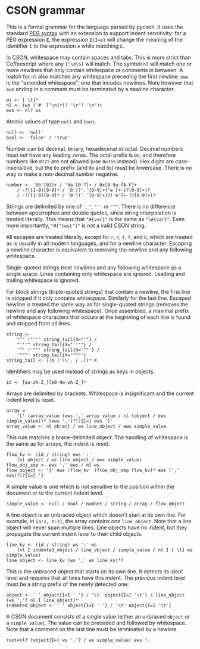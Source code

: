 # CSON grammar

This is a formal grammar for the language parsed by pycson.
It uses the standard [PEG syntax][1] with an extension
to support indent sensitivity: for a PEG expression `E`,
the expression `E{I=e}` will change the meaning of the identifier `I`
to the expression `e` while matching `E`.

In CSON, whitespace may contain spaces and tabs. This is more strict than
Coffeescript where any `[^\n\S]` will match.
The symbol `nl` will match one or more newlines that only contain whitespace
or comments in between. A match for `nl` also matches any whitespace preceding the first
newline. `ews` is the "extended whitespace", one that incudes newlines.
Note however that `ews` ending in a comment must be terminated by a newline character.

    ws <- [ \t]*
    nl <- (ws ('#' [^\n]*)? '\r'? '\n')+
    ews <- nl? ws

Atomic values of type `null` and `bool`.

    null <- 'null'
    bool <- 'false' / 'true'

Number can be decimal, binary, hexadecimal or octal. Decimal numbers
must not have any leading zeros. The octal prefix is `0o`, and therefore
numbers like `0775` are not allowed (use `0o755` instead).
Hex digits are case-insensitive, but the `0x` prefix (and `0o` and `0b`)
must be lowercase. There is no way to make a non-decimal number negative.

    number <- '0b'[01]+ / '0o'[0-7]+ / 0x[0-9a-fA-F]+
        / -?([1-9][0-9]* / '0')?'.'[0-9]+('e'[+-]?[0-9]+)?
        / -?([1-9][0-9]* / '0')('.'[0-9]+)?('e'[+-]?[0-9]+)?

Strings are delimited by one of `'`, `"`, `'''` or `"""`. There is no
difference between apostrophes and double quotes, since string interpolation
is treated literally. This means that `"#{var}"` is the same as `"\#{var}"`.
Even more importantly, `"#{"test"}"` is not a valid CSON string.

All escapes are treated literally, except for `r`, `n`, `t`, `f`, and `b`, which are
treated as is usually in all modern languages, and for a newline character.
Escaping a newline character is equivalent to removing the newline and any following
whitespace.

Single-quoted strings treat newlines and any following whitespace as a single space.
Lines containing only whitespace are ignored. Leading and trailing whitespace is ignored.

For block strings (triple-quoted strings) that contain a newline, the first line is stripped
if it only contains whitespace. Similarly for the last line. Escaped newline is treated the
same way as for single-quoted strings (removes the newline and any following whitespace).
Once assembled, a maximal prefix of whitespace characters that occurs at the beginning
of each line is found and stripped from all lines.

    string <-
        "'" !"''" string_tail{X="'"} /
        "'''" string_tail{X="'''"} /
        '"' !'""' string_tail{X='""'} /
        '"""' string_tail{X='"""'}
    string_tail <- (!X ('\\'. / .))* X

Identifiers may be used instead of strings as keys in objects.

    id <- [$a-zA-Z_][$0-9a-zA-Z_]*

Arrays are delimited by brackets. Whitespace is insignificant and the current indent level is reset.

    array <-
        '[' (array_value (ews ',' array_value / nl (object / ews simple_value))* (ews ',')?)?{I=} ews ']'
    array_value <- nl object / ws line_object / ews simple_value

This rule matches a brace-delimited object. The handling of whitespace is the same
as for arrays, the indent is reset.

    flow_kv <- (id / string) ews ':'
        (nl object / ws line_object / ews simple_value)
    flow_obj_sep <- ews ',' ews / nl ws
    flow_object <- '{' ews (flow_kv  (flow_obj_sep flow_kv)* ews (',' ews)?)?{I=} '}'

A simple value is one which is not sensitive to the position within the document
or to the current indent level.

    simple_value <- null / bool / number / string / array / flow_object

A line object is an unbraced object which doesn't start at its own line.
For example, in `[a:1, b:2]`, the array contains one `line_object`.
Note that a line object will never span multiple lines.
Line objects have no indent, but they propagate the current indent level to their
child objects.

    line_kv <- (id / string) ws ':' ws
        (nl I indented_object / line_object / simple_value / nl I [ \t] ws simple_value)
    line_object <- line_kv (ws ',' ws line_kv)*?

This is the unbraced object that starts on its own line. It detects its ident level
and requires that all lines have this indent. The previous indent level must be
a string prefix of the newly detected one.

    object <- ' ' object{I=I ' '} / '\t' object{I=I '\t'} / line_object (ws ','? nl I line_object)*
    indented_object <- ' ' object{I=I ' '} / '\t' object{I=I '\t'}

A CSON document consists of a single value (either an unbraced `object` or a `simple_value`).
The value can be preceded and followed by whitespace. Note that a comment
on the last line must be terminated by a newline.

    root=nl? (object{I=} ws ','? / ws simple_value) ews !.

  [1]: http://www.brynosaurus.com/pub/lang/peg.pdf
